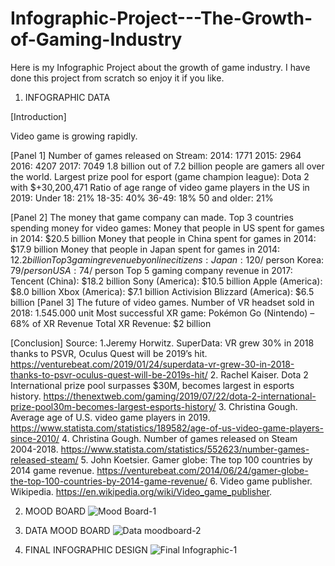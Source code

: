 # Infographic-Project---The-Growth-of-Gaming-Industry
Here is my Infographic Project about the growth of game industry. I have done this project from scratch so enjoy it if you like.
1. INFOGRAPHIC DATA

[Introduction]

Video game is growing rapidly.

[Panel 1]
Number of games released on Stream:
2014: 1771
2015: 2964
2016: 4207
2017:  7049
1.8 billion out of 7.2 billion people are gamers all over the world.
Largest prize pool for esport (game champion league): Dota 2 with $+30,200,471
Ratio of age range of video game players in the US in 2019:
Under 18: 21%
18-35: 40%
36-49: 18%
50 and older: 21%

[Panel 2]
The money that game company can made.
Top 3 countries spending money for video games:
Money that people in US spent for games in 2014: $20.5 billion
Money that people in China spent for games in 2014: $17.9 billion
Money that people in Japan spent for games in 2014: $12.2 billion
Top 3 gaming revenue by online citizens:
Japan: 120$/ person
Korea: 79$/ person
USA: 74$/ person
Top 5 gaming company revenue in 2017:
Tencent (China): $18.2 billion 
Sony (America): $10.5 billion
Apple (America): $8.0 billion
Xbox (America): $7.1 billion
Activision Blizzard (America): $6.5 billion
[Panel 3]
The future of video games.
Number of VR headset sold in 2018: 1.545.000 unit
Most successful XR game: Pokémon Go (Nintendo) – 68% of XR Revenue
Total XR Revenue: $2 billion

[Conclusion]
Source: 
1.Jeremy Horwitz. SuperData: VR grew 30% in 2018 thanks to PSVR, Oculus Quest will be 2019’s hit. https://venturebeat.com/2019/01/24/superdata-vr-grew-30-in-2018-thanks-to-psvr-oculus-quest-will-be-2019s-hit/
2. Rachel Kaiser. Dota 2 International prize pool surpasses $30M, becomes largest in esports history. https://thenextweb.com/gaming/2019/07/22/dota-2-international-prize-pool30m-becomes-largest-esports-history/
3. Christina Gough. Average age of U.S. video game players in 2019. https://www.statista.com/statistics/189582/age-of-us-video-game-players-since-2010/
4. Christina Gough. Number of games released on Steam 2004-2018. https://www.statista.com/statistics/552623/number-games-released-steam/
5. John Koetsier. Gamer globe: The top 100 countries by 2014 game revenue. https://venturebeat.com/2014/06/24/gamer-globe-the-top-100-countries-by-2014-game-revenue/
6. Video game publisher. Wikipedia. https://en.wikipedia.org/wiki/Video_game_publisher.

2. MOOD BOARD
![Mood Board-1](https://user-images.githubusercontent.com/28942562/92288081-baf2a700-eed9-11ea-90e0-8d2cca2e9ab8.png)

3. DATA MOOD BOARD
![Data moodboard-2](https://user-images.githubusercontent.com/28942562/92288090-c34ae200-eed9-11ea-85c2-a5700f801684.png)

4. FINAL INFOGRAPHIC DESIGN
![Final Infographic-1](https://user-images.githubusercontent.com/28942562/92287054-9fd26800-eed6-11ea-9130-4d43455cf73f.png)


